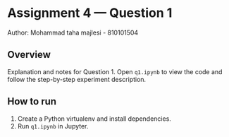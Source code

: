 # Assignment 4 — Question 1

Author: Mohammad taha majlesi - 810101504

Overview
--------
Explanation and notes for Question 1. Open `q1.ipynb` to view the code and follow the step-by-step experiment description.

How to run
----------
1. Create a Python virtualenv and install dependencies.
2. Run `q1.ipynb` in Jupyter.
